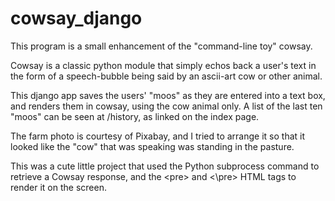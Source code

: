 # cowsay_django
This program is a small enhancement of the "command-line toy" cowsay.  

Cowsay is a classic python module that simply echos back a user's text in the form of a speech-bubble
being said by an ascii-art cow or other animal.

This django app saves the users' "moos" as they are entered into a text box, and renders them in
cowsay, using the cow animal only.  A list of the last ten "moos" can be seen at /history, as 
linked on the index page.

The farm photo is courtesy of Pixabay, and I tried to arrange it so that it looked like the "cow"
that was speaking was standing in the pasture.

This was a cute little project that used the Python subprocess command to retrieve a Cowsay response, and
the \<pre\> and \<\\pre\> HTML tags to render it on the screen.
